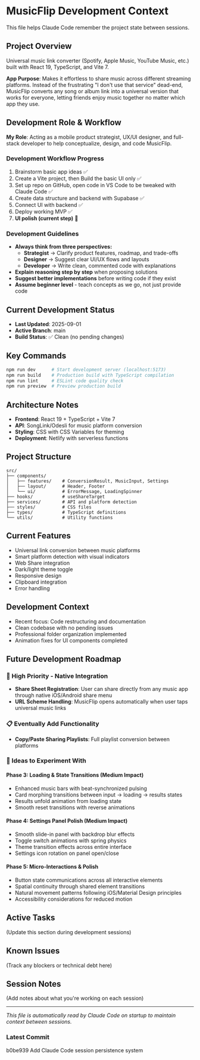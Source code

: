 # MusicFlip Development Context

This file helps Claude Code remember the project state between sessions.

## Project Overview
Universal music link converter (Spotify, Apple Music, YouTube Music, etc.) built with React 19, TypeScript, and Vite 7.

**App Purpose**: Makes it effortless to share music across different streaming platforms. Instead of the frustrating "I don't use that service" dead-end, MusicFlip converts any song or album link into a universal version that works for everyone, letting friends enjoy music together no matter which app they use.

## Development Role & Workflow

**My Role**: Acting as a mobile product strategist, UX/UI designer, and full-stack developer to help conceptualize, design, and code MusicFlip.

### Development Workflow Progress
1. Brainstorm basic app ideas ✅
2. Create a Vite project, then Build the basic UI only ✅
3. Set up repo on GitHub, open code in VS Code to be tweaked with Claude Code ✅
4. Create data structure and backend with Supabase ✅
5. Connect UI with backend ✅
6. Deploy working MVP ✅
7. **UI polish (current step)** 🎯

### Development Guidelines
- **Always think from three perspectives:**
  - **Strategist** → Clarify product features, roadmap, and trade-offs
  - **Designer** → Suggest clear UI/UX flows and layouts
  - **Developer** → Write clean, commented code with explanations
- **Explain reasoning step by step** when proposing solutions
- **Suggest better implementations** before writing code if they exist
- **Assume beginner level** - teach concepts as we go, not just provide code

## Current Development Status
- **Last Updated**: 2025-09-01
- **Active Branch**: main
- **Build Status**: ✅ Clean (no pending changes)

## Key Commands
```bash
npm run dev      # Start development server (localhost:5173)
npm run build    # Production build with TypeScript compilation
npm run lint     # ESLint code quality check
npm run preview  # Preview production build
```

## Architecture Notes
- **Frontend**: React 19 + TypeScript + Vite 7
- **API**: SongLink/Odesli for music platform conversion
- **Styling**: CSS with CSS Variables for theming
- **Deployment**: Netlify with serverless functions

## Project Structure
```
src/
├── components/
│   ├── features/    # ConversionResult, MusicInput, Settings
│   ├── layout/      # Header, Footer  
│   └── ui/          # ErrorMessage, LoadingSpinner
├── hooks/           # useShareTarget
├── services/        # API and platform detection
├── styles/          # CSS files
├── types/           # TypeScript definitions
└── utils/           # Utility functions
```

## Current Features
- Universal link conversion between music platforms
- Smart platform detection with visual indicators
- Web Share integration
- Dark/light theme toggle
- Responsive design
- Clipboard integration
- Error handling

## Development Context
- Recent focus: Code restructuring and documentation
- Clean codebase with no pending issues
- Professional folder organization implemented
- Animation fixes for UI components completed

## Future Development Roadmap

### 🚨 High Priority - Native Integration
- **Share Sheet Registration**: User can share directly from any music app through native iOS/Android share menu
- **URL Scheme Handling**: MusicFlip opens automatically when user taps universal music links

### 📋 Eventually Add Functionality
- **Copy/Paste Sharing Playlists**: Full playlist conversion between platforms

### 🧪 Ideas to Experiment With

#### Phase 3: Loading & State Transitions (Medium Impact)
- Enhanced music bars with beat-synchronized pulsing
- Card morphing transitions between input → loading → results states  
- Results unfold animation from loading state
- Smooth reset transitions with reverse animations

#### Phase 4: Settings Panel Polish (Medium Impact)
- Smooth slide-in panel with backdrop blur effects
- Toggle switch animations with spring physics
- Theme transition effects across entire interface
- Settings icon rotation on panel open/close

#### Phase 5: Micro-Interactions & Polish
- Button state communications across all interactive elements
- Spatial continuity through shared element transitions
- Natural movement patterns following iOS/Material Design principles
- Accessibility considerations for reduced motion

## Active Tasks
(Update this section during development sessions)

## Known Issues
(Track any blockers or technical debt here)

## Session Notes
(Add notes about what you're working on each session)

---
*This file is automatically read by Claude Code on startup to maintain context between sessions.*
### Latest Commit
b0be939 Add Claude Code session persistence system
